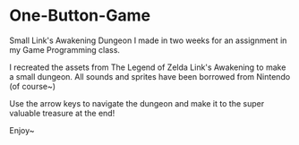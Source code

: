 # One-Button-Game
Small Link's Awakening Dungeon I made in two weeks for an assignment in my Game Programming class.

I recreated the assets from The Legend of Zelda Link's Awakening to make a small dungeon.
All sounds and sprites have been borrowed from Nintendo (of course~)

Use the arrow keys to navigate the dungeon and make it to the super valuable treasure at the end!

Enjoy~
